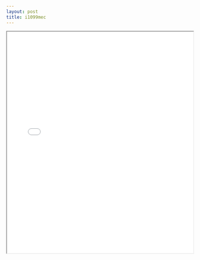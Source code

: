 ```yaml
---
layout: post
title: i1099mec
---
```


<div class="pdf-container">
<iframe src="/ea/assets/pdfs/misc/i1099mec.pdf" height="600" width="100%" allowFullScreen="true"></iframe>
</div>

